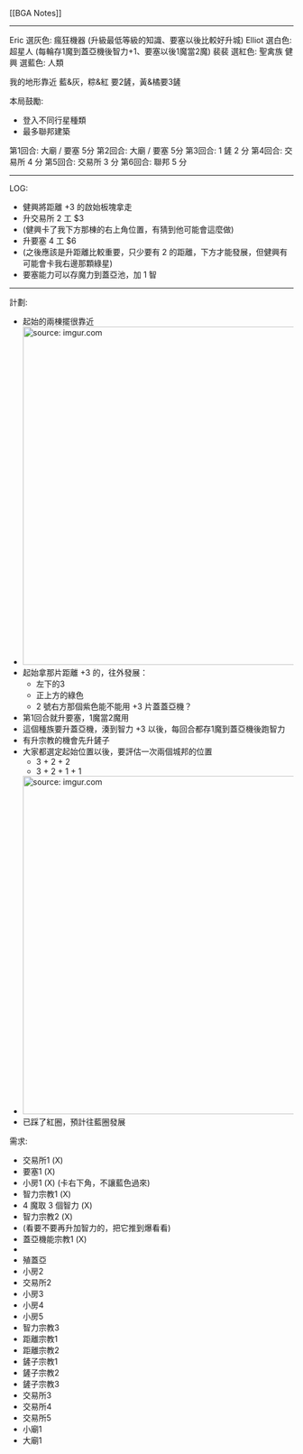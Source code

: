 [[BGA Notes]]

---

Eric 選灰色: 瘋狂機器 (升級最低等級的知識、要塞以後比較好升城)
Elliot 選白色: 超星人 (每輪存1魔到蓋亞機後智力+1、要塞以後1魔當2魔)
裴裴 選紅色: 聖禽族 
健興 選藍色: 人類

我的地形靠近 藍&灰，粽&紅 要2鏟，黃&橘要3鏟

本局鼓勵: 
- 登入不同行星種類
- 最多聯邦建築

第1回合: 大廟 / 要塞 5分
第2回合: 大廟 / 要塞 5分
第3回合: 1 鏟 2 分
第4回合: 交易所 4 分
第5回合: 交易所 3 分
第6回合: 聯邦 5 分

---

LOG:
- 健興將距離 +3 的啟始板塊拿走
- 升交易所 2 工 $3
- (健興卡了我下方那棟的右上角位置，有猜到他可能會這麼做)
- 升要塞 4 工 $6 
- (之後應該是升距離比較重要，只少要有 2 的距離，下方才能發展，但健興有可能會卡我右邊那顆綠星)
- 要塞能力可以存魔力到蓋亞池，加 1 智


---

計劃:
- 起始的兩棟擺很靠近
- <a href="https://imgur.com/YQTLmuk"><img src="https://i.imgur.com/YQTLmuk.jpg" title="source: imgur.com" width="600px"/></a>
- 起始拿那片距離 +3 的，往外發展：
	- 左下的3
	- 正上方的綠色
	- 2 號右方那個紫色能不能用 +3 片蓋蓋亞機？
- 第1回合就升要塞，1魔當2魔用
- 這個種族要升蓋亞機，湊到智力 +3 以後，每回合都存1魔到蓋亞機後跑智力
- 有升宗教的機會先升鏟子
- 大家都選定起始位置以後，要評估一次兩個城邦的位置
	- 3 + 2 + 2
	- 3 + 2 + 1 + 1
- <a href="https://imgur.com/mL6Dsl2"><img src="https://i.imgur.com/mL6Dsl2.jpg" title="source: imgur.com" width="600px"/></a>
- 已踩了紅圈，預計往藍圈發展

需求:
- 交易所1 (X)
- 要塞1 (X)
- 小房1 (X) (卡右下角，不讓藍色過來)
- 智力宗教1 (X)
- 4 魔取 3 個智力 (X)
- 智力宗教2 (X)
- (看要不要再升加智力的，把它推到爆看看)
- 蓋亞機能宗教1 (X)
- 
- 殖蓋亞
- 小房2 
- 交易所2
- 小房3
- 小房4
- 小房5
- 智力宗教3
- 距離宗教1
- 距離宗教2
- 鏟子宗教1
- 鏟子宗教2
- 鏟子宗教3
- 交易所3
- 交易所4
- 交易所5
- 小廟1
- 大廟1